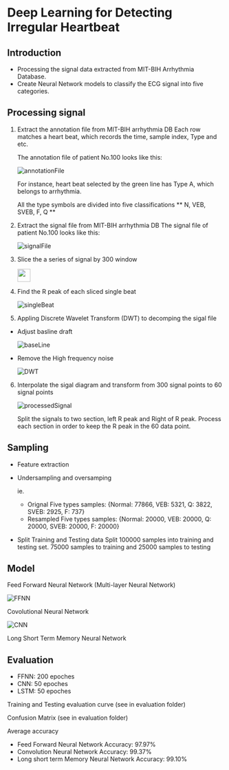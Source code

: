 # Deep Learning for Detecting Irregular Heartbeat


## Introduction
   + Processing the signal data extracted from MIT-BIH Arrhythmia Database. 
   + Create Neural Network models to classify the ECG signal into five categories.

## Processing signal

1. Extract the annotation file from MIT-BIH arrhythmia DB
   Each row matches a heart beat, which records the time, sample index, Type and etc.

   The annotation file of patient No.100 looks like this:

   ![annotationFile](./Evalution/README_Figure/atr_data.png)

   For instance, heart beat selected by the green line has Type A, which belongs to arrhythmia.

   All the type symbols are divided into five classifications
   ** N, VEB, SVEB, F, Q **

2. Extract the signal file from MIT-BIH arrhythmia DB
   The signal file of patient No.100 looks like this:

   ![signalFile](./Evalution/README_Figure/signal_data.png)



3. Slice the a series of signal by 300 window

   <img src="./Evalution/README_Figure/heartBeats.png" width="30">



4. Find the R peak of each sliced single beat

   ![singleBeat](./Evalution/README_Figure/singleBeat.png)



5. Appling Discrete Wavelet Transform (DWT) to decomping the sigal file
  + Adjust basline draft
    
    ![baseLine](./Evalution/README_Figure/DWT/BaselineDraft.png)

  + Remove the High frequency noise
    
    ![DWT](./Evalution/README_Figure/DWT/DWT.png)



6. Interpolate the sigal diagram and transform from 300 signal points to 60 signal points

   ![processedSignal](./Evalution/README_Figure/processedSingleBeat.png)
   
   Split the signals to two section, left R peak and Right of R peak.
   Process each section in  order to keep the R peak in the 60 data point.



## Sampling
  + Feature extraction
  + Undersampling and oversamping
  
    ie. 
    + Orignal Five types samples: {Normal: 77866, VEB: 5321, Q: 3822, SVEB: 2925, F: 737}
    + Resampled Five types samples: {Normal: 20000, VEB: 20000, Q: 20000, SVEB: 20000, F: 20000}

  + Split Training and Testing data
    Split 100000 samples into training and testing set. 75000 samples to training and 25000 samples to testing


## Model
  Feed Forward Neural Network (Multi-layer Neural Network)
    
   ![FFNN](./Evalution/README_Figure/FFNN_Model.png)


  Covolutional Neural Network

   ![CNN](./Evalution/README_Figure/CNN_Model.png)


  Long Short Term Memory Neural Network


## Evaluation
+ FFNN: 200 epoches
+ CNN: 50 epoches
+ LSTM: 50 epoches

Training and Testing evaluation curve
(see in evaluation folder)

Confusion Matrix
(see in evaluation folder)


Average accuracy
+ Feed Forward Neural Network Accuracy: 97.97%
+ Convolution Neural Network Accuracy: 99.37%
+ Long short term Memory Neural Network Accuracy: 99.10%
